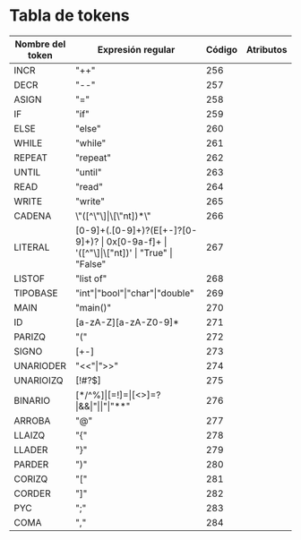 # Tabla de tokens

| Nombre del token |    Expresión regular     | Código | Atributos |
| ---------------- | ------------------------ | -------| --------- |
| INCR             | \"++\"                   | 256    |           |
| DECR             | \"--\"                   | 257    |           |
| ASIGN            | \"=\"                    | 258    |           |
| IF               | \"if\"                   | 259    |           |
| ELSE             | \"else\"                 | 260    |           |
| WHILE            | \"while\"                | 261    |           |
| REPEAT           | \"repeat\"               | 262    |           |
| UNTIL            | \"until\"                | 263    |           |
| READ             | \"read\"                 | 264    |           |
| WRITE            | \"write\"                | 265    |           |
| CADENA           | \\\"(\[^\\\"\\]\|\\[\\\"nt\])*\\\" | 266 |        |
| LITERAL          | \[0-9\]+(\.\[0-9\]+)?(E\[+-\]?\[0-9\]+)? \| 0x\[0-9a-f\]+ \| \'(\[^\"\\]\|\\[\"nt\])\' \| \"True\" \| \"False\" | 267 | |
| LISTOF           | \"list of\"              | 268    |           |
| TIPOBASE         | \"int\"\|\"bool\"\|\"char\"\|\"double\" | 269 | |
| MAIN             | \"main()\"               | 270    |           |
| ID               | \[a-zA-Z\]\[a-zA-Z0-9\]* | 271    |           |
| PARIZQ           | \"(\"                    | 272    |           |
| SIGNO            | \[+-\]                   | 273    |           |
| UNARIODER        | \"<<\"\|\">>\"           | 274    |           |
| UNARIOIZQ        | \[!#?$\]                 | 275    |           |
| BINARIO          | \[*/^%\]\|\[=!\]=\|\[<>\]=?\|&&\|\"\|\|\"\|\"**\" | 276 | |
| ARROBA           | \"@\"                    | 277    |           |
| LLAIZQ           | \"{\"                    | 278    |           |
| LLADER           | \"}\"                    | 279    |           |
| PARDER           | \")\"                    | 280    |           |
| CORIZQ           | \"\[\"                   | 281    |           |
| CORDER           | \"\]\"                   | 282    |           |
| PYC              | \";\"                    | 283    |           |
| COMA             | \",\"                    | 284    |           |
